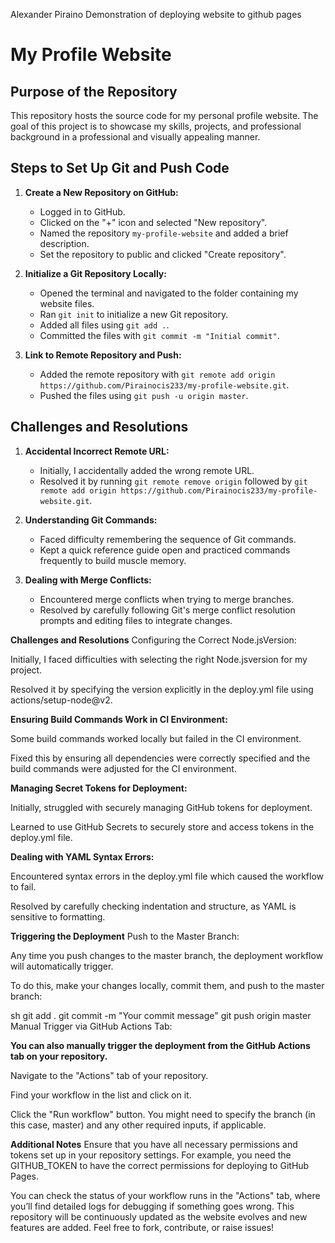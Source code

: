 Alexander Piraino
Demonstration of deploying website to github pages

# My Profile Website

## Purpose of the Repository
This repository hosts the source code for my personal profile website. The goal of this project is to showcase my skills, projects, and professional background in a professional and visually appealing manner.

## Steps to Set Up Git and Push Code

1. **Create a New Repository on GitHub:**
   - Logged in to GitHub.
   - Clicked on the "+" icon and selected "New repository".
   - Named the repository `my-profile-website` and added a brief description.
   - Set the repository to public and clicked "Create repository".

2. **Initialize a Git Repository Locally:**
   - Opened the terminal and navigated to the folder containing my website files.
   - Ran `git init` to initialize a new Git repository.
   - Added all files using `git add .`.
   - Committed the files with `git commit -m "Initial commit"`.

3. **Link to Remote Repository and Push:**
   - Added the remote repository with `git remote add origin https://github.com/Pirainocis233/my-profile-website.git`.
   - Pushed the files using `git push -u origin master`.

## Challenges and Resolutions

1. **Accidental Incorrect Remote URL:**
   - Initially, I accidentally added the wrong remote URL.
   - Resolved it by running `git remote remove origin` followed by `git remote add origin https://github.com/Pirainocis233/my-profile-website.git`.

2. **Understanding Git Commands:**
   - Faced difficulty remembering the sequence of Git commands.
   - Kept a quick reference guide open and practiced commands frequently to build muscle memory.

3. **Dealing with Merge Conflicts:**
   - Encountered merge conflicts when trying to merge branches.
   - Resolved by carefully following Git's merge conflict resolution prompts and editing files to integrate changes.


**Challenges and Resolutions**
Configuring the Correct Node.jsVersion:

Initially, I faced difficulties with selecting the right Node.jsversion for my project.

Resolved it by specifying the version explicitly in the deploy.yml file using actions/setup-node@v2.

**Ensuring Build Commands Work in CI Environment:**

Some build commands worked locally but failed in the CI environment.

Fixed this by ensuring all dependencies were correctly specified and the build commands were adjusted for the CI environment.

**Managing Secret Tokens for Deployment:**

Initially, struggled with securely managing GitHub tokens for deployment.

Learned to use GitHub Secrets to securely store and access tokens in the deploy.yml file.

**Dealing with YAML Syntax Errors:**

Encountered syntax errors in the deploy.yml file which caused the workflow to fail.

Resolved by carefully checking indentation and structure, as YAML is sensitive to formatting.

**Triggering the Deployment**
Push to the Master Branch:

Any time you push changes to the master branch, the deployment workflow will automatically trigger.

To do this, make your changes locally, commit them, and push to the master branch:

sh
git add .
git commit -m "Your commit message"
git push origin master
Manual Trigger via GitHub Actions Tab:

**You can also manually trigger the deployment from the GitHub Actions tab on your repository.**

Navigate to the "Actions" tab of your repository.

Find your workflow in the list and click on it.

Click the "Run workflow" button. You might need to specify the branch (in this case, master) and any other required inputs, if applicable.

**Additional Notes**
Ensure that you have all necessary permissions and tokens set up in your repository settings. For example, you need the GITHUB_TOKEN to have the correct permissions for deploying to GitHub Pages.

You can check the status of your workflow runs in the "Actions" tab, where you’ll find detailed logs for debugging if something goes wrong.
This repository will be continuously updated as the website evolves and new features are added. Feel free to fork, contribute, or raise issues!
